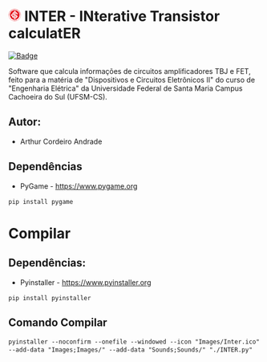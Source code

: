 # <img src="./Images/Inter.png" width="25"> INTER - INterative Transistor calculatER

<a href="LICENSE">![Badge](https://img.shields.io/badge/license-BeerWare-yellow?style=for-the-badge)</a>

Software que calcula informações de circuitos amplificadores TBJ e FET, feito para a matéria de "Dispositivos e Circuitos Eletrônicos II" do curso de "Engenharia Elétrica" da Universidade Federal de Santa Maria Campus Cachoeira do Sul (UFSM-CS).

## Autor:
- Arthur Cordeiro Andrade

## Dependências
- PyGame - https://www.pygame.org
```
pip install pygame
```

# Compilar
## Dependências:
- Pyinstaller - https://www.pyinstaller.org
```
pip install pyinstaller
```

## Comando Compilar
```
pyinstaller --noconfirm --onefile --windowed --icon "Images/Inter.ico" --add-data "Images;Images/" --add-data "Sounds;Sounds/" "./INTER.py"
```